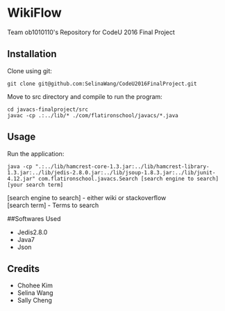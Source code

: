 # WikiFlow

Team ob1010110's Repository for CodeU 2016 Final Project

## Installation

Clone using git:
```
git clone git@github.com:SelinaWang/CodeU2016FinalProject.git
```
Move to src directory and compile to run the program:
```
cd javacs-finalproject/src
javac -cp .:../lib/* ./com/flatironschool/javacs/*.java
```

## Usage

Run the application:
```
java -cp ".:../lib/hamcrest-core-1.3.jar:../lib/hamcrest-library-1.3.jar:../lib/jedis-2.8.0.jar:../lib/jsoup-1.8.3.jar:../lib/junit-4.12.jar" com.flatironschool.javacs.Search [search engine to search] [your search term]
```
[search engine to search] - either wiki or stackoverflow <br />
[search term] - Terms to search

##Softwares Used
- Jedis2.8.0
- Java7
- Json
 
## Credits
- Chohee Kim
- Selina Wang
- Sally Cheng


